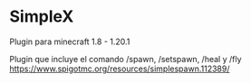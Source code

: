 # SimpleX
 Plugin para minecraft 1.8 - 1.20.1

Plugin que incluye el comando /spawn, /setspawn, /heal y /fly
https://www.spigotmc.org/resources/simplespawn.112389/